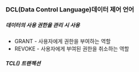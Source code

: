 ### DCL(Data Control Language)데이터 제어 언어
##### 데이터의 사용 권한을 관리 시 사용
- GRANT - 사용자에게 권한을 부여하는 역할
- REVOKE - 사용자에게 부여된 권한을 취소하는 역할

##### TCL() 트랜젝션
